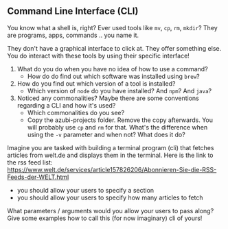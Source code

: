 ## Command Line Interface (CLI)

You know what a shell is, right?
Ever used tools like `mv`, `cp`, `rm`, `mkdir`?
They are programs, apps, commands .. you name it.

They don't have a graphical interface to click at.
They offer something else.
You do interact with these tools by using their specific interface!

1. What do you do when you have no idea of how to use a command?
    - How do do find out which software was installed using `brew`?
2. How do you find out which version of a tool is installed?
    - Which version of `node` do you have installed? And `npm`? And `java`?
3. Noticed any commonalities? Maybe there are some conventions regarding a CLI and how it's used?
    - Which commonalities do you see?
    - Copy the azubi-projects folder. Remove the copy afterwards. You will probably use `cp` and `rm` for that. What's the difference when using the `-v` parameter and when not? What does it do?


Imagine you are tasked with building a terminal program (cli) that fetches articles from welt.de and displays them in the terminal. Here is the link to the rss feed list: https://www.welt.de/services/article157826206/Abonnieren-Sie-die-RSS-Feeds-der-WELT.html

- you should allow your users to specify a section
- you should allow your users to specify how many articles to fetch

What parameters / arguments would you allow your users to pass along? Give some examples how to call this (for now imaginary) cli of yours!
